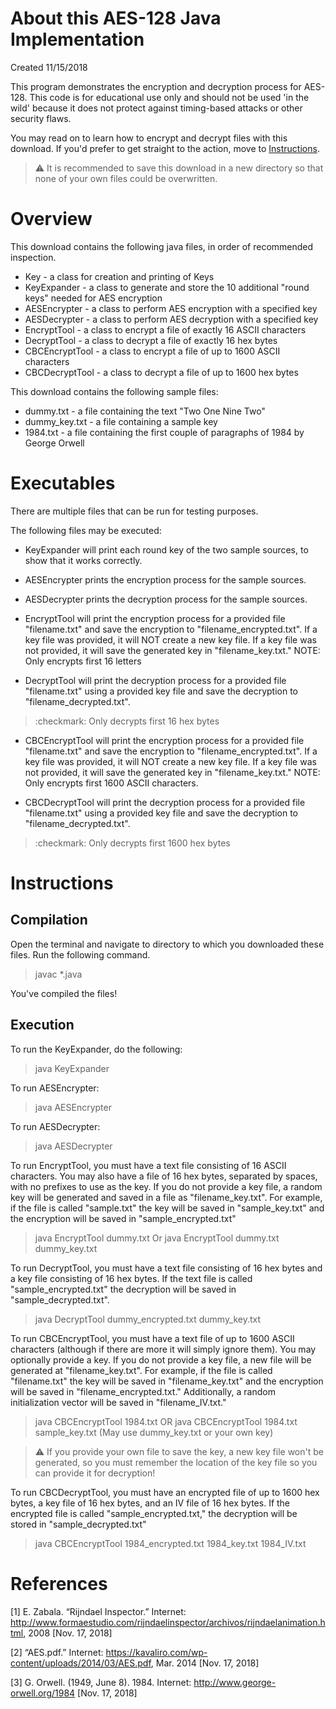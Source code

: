 # About this AES-128 Java Implementation
Created 11/15/2018

This program demonstrates the encryption and decryption process for AES-128. This code is for educational use only and should not be used 'in the wild' because it does not protect against timing-based attacks or other security flaws. 

You may read on to learn how to encrypt and decrypt
files with this download. If you'd prefer to get straight to the action, move to [Instructions](#instructions).

> :warning: It is recommended to save this download in a new directory so that none of your
own files could be overwritten.

# Overview

This download contains the following java files, in order of recommended inspection.

* Key - a class for creation and printing of Keys
* KeyExpander - a class to generate and store the 10 additional "round keys"
needed for AES encryption
* AESEncrypter - a class to perform AES encryption with a specified key
* AESDecrypter - a class to perform AES decryption with a specified key
* EncryptTool - a class to encrypt a file of exactly 16 ASCII characters
* DecryptTool - a class to decrypt a file of exactly 16 hex bytes
* CBCEncryptTool - a class to encrypt a file of up to 1600 ASCII characters
* CBCDecryptTool - a class to decrypt a file of up to 1600 hex bytes

This download contains the following sample files:

* dummy.txt - a file containing the text "Two One Nine Two"
* dummy_key.txt - a file containing a sample key
* 1984.txt - a file containing the first couple of paragraphs of 1984 by George Orwell



# Executables

There are multiple files that can be run for testing purposes. 

The following files may be executed:

* KeyExpander will print each round key of the two sample sources, to show that
it works correctly.

* AESEncrypter prints the encryption process for the sample sources.

* AESDecrypter prints the decryption process for the sample sources.

* EncryptTool will print the encryption process for a provided file "filename.txt"
and save the encryption to "filename_encrypted.txt". If a key file was provided,
it will NOT create a new key file. If a key file was not provided, it will save
the generated key in "filename_key.txt." NOTE: Only encrypts first 16 letters

* DecryptTool will print the decryption process for a provided file "filename.txt"
using a provided key file and save the decryption to "filename_decrypted.txt".
> :checkmark: Only decrypts first 16 hex bytes

* CBCEncryptTool will print the encryption process for a provided file "filename.txt"
and save the encryption to "filename_encrypted.txt". If a key file was provided,
it will NOT create a new key file. If a key file was not provided, it will save
the generated key in "filename_key.txt." NOTE: Only encrypts first 1600 ASCII characters.

* CBCDecryptTool will print the decryption process for a provided file "filename.txt"
using a provided key file and save the decryption to "filename_decrypted.txt".
> :checkmark: Only decrypts first 1600 hex bytes


# Instructions
##  Compilation

Open the terminal and navigate to directory to which you downloaded these files.
Run the following command.
  > javac *.java

You've compiled the files!

## Execution

To run the KeyExpander, do the following:
> java KeyExpander

To run AESEncrypter:
>java AESEncrypter

To run AESDecrypter:
>java AESDecrypter

To run EncryptTool, you must have a text file consisting of 16 ASCII characters.
You may also have a file of 16 hex bytes, separated by spaces, with no prefixes
to use as the key. If you do not provide a key file, a random key will be generated
and saved in a file as "filename_key.txt". For example, if the file is called
"sample.txt" the key will be saved in "sample_key.txt" and the encryption
will be saved in "sample_encrypted.txt"

>java EncryptTool dummy.txt
Or
>java EncryptTool dummy.txt dummy_key.txt

To run DecryptTool, you must have a text file consisting of 16 hex bytes and a key
file consisting of 16 hex bytes. If the text file is called "sample_encrypted.txt"
the decryption will be saved in "sample_decrypted.txt".

>java DecryptTool dummy_encrypted.txt dummy_key.txt

To run CBCEncryptTool, you must have a text file of up to 1600 ASCII characters
(although if there are more it will simply ignore them). You may optionally
provide a key. If you do not provide a key file, a new file will be generated at
"filename_key.txt". For example, if the file is called "filename.txt" the key
will be saved in "filename_key.txt" and the encryption will be saved in
"filename_encrypted.txt." Additionally, a random initialization vector will be
saved in "filename_IV.txt."

>java CBCEncryptTool 1984.txt
OR
>java CBCEncryptTool 1984.txt sample_key.txt (May use dummy_key.txt or your own key)

> :warning: If you provide your own file to save the key, a new key file
won't be generated, so you must remember the location of the key file so you
can provide it for decryption!

To run CBCDecryptTool, you must have an encrypted file of up to 1600 hex bytes,
a key file of 16 hex bytes, and an IV file of 16 hex bytes. If the encrypted file
is called "sample_encrypted.txt," the decryption will be stored in
"sample_decrypted.txt"

>java CBCEncryptTool 1984_encrypted.txt 1984_key.txt 1984_IV.txt

# References
[1] E. Zabala. “Rijndael Inspector.” Internet:      http://www.formaestudio.com/rijndaelinspector/archivos/rijndaelanimation.html, 2008 [Nov. 17, 2018]

[2] “AES.pdf.” Internet: https://kavaliro.com/wp-content/uploads/2014/03/AES.pdf, Mar. 2014 [Nov. 17, 2018]

[3] G. Orwell. (1949, June 8). 1984. Internet: http://www.george-orwell.org/1984 [Nov. 17, 2018]
